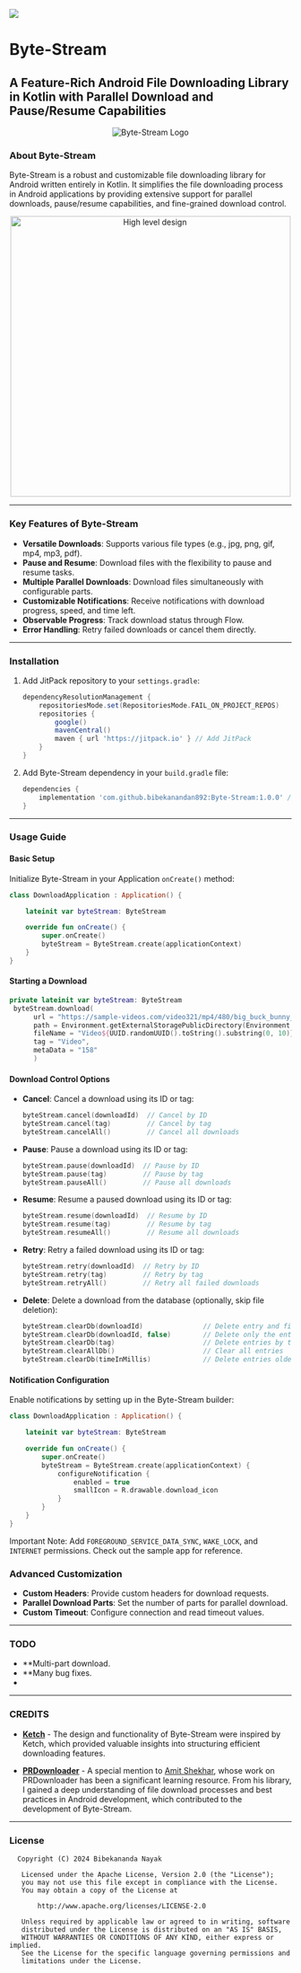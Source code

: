 

[![](https://jitpack.io/v/bibekanandan892/Byte-Stream.svg)](https://jitpack.io/#bibekanandan892/Byte-Stream)

# Byte-Stream

## A Feature-Rich Android File Downloading Library in Kotlin with Parallel Download and Pause/Resume Capabilities

<p align="center">
  <img src="https://github.com/user-attachments/assets/d048d1d6-6eb6-4d42-9811-726f8fd23fda" alt="Byte-Stream Logo">
</p>

### About Byte-Stream

Byte-Stream is a robust and customizable file downloading library for Android written entirely in Kotlin. It simplifies the file downloading process in Android applications by providing extensive support for parallel downloads, pause/resume capabilities, and fine-grained download control.

<p align="center">
  <img height="500" alt = "High level design" src=https://github.com/user-attachments/assets/c0620ee3-4672-4604-96ce-4472c3f30ad6>
</p>

---

### Key Features of Byte-Stream

- **Versatile Downloads**: Supports various file types (e.g., jpg, png, gif, mp4, mp3, pdf).
- **Pause and Resume**: Download files with the flexibility to pause and resume tasks.
- **Multiple Parallel Downloads**: Download files simultaneously with configurable parts.
- **Customizable Notifications**: Receive notifications with download progress, speed, and time left.
- **Observable Progress**: Track download status through Flow.
- **Error Handling**: Retry failed downloads or cancel them directly.

---

### Installation

1. Add JitPack repository to your `settings.gradle`:
   ```groovy
   dependencyResolutionManagement {
       repositoriesMode.set(RepositoriesMode.FAIL_ON_PROJECT_REPOS)
       repositories {
           google()
           mavenCentral()
           maven { url 'https://jitpack.io' } // Add JitPack
       }
   }
   ```

2. Add Byte-Stream dependency in your `build.gradle` file:
   ```groovy
   dependencies {
       implementation 'com.github.bibekanandan892:Byte-Stream:1.0.0' // Replace with latest version
   }
   ```

---

### Usage Guide

#### Basic Setup

Initialize Byte-Stream in your Application `onCreate()` method:

```kotlin
class DownloadApplication : Application() {

    lateinit var byteStream: ByteStream

    override fun onCreate() {
        super.onCreate()
        byteStream = ByteStream.create(applicationContext) 
    }
}
```

#### Starting a Download

```kotlin
private lateinit var byteStream: ByteStream
 byteStream.download(
      url = "https://sample-videos.com/video321/mp4/480/big_buck_bunny_480p_20mb.mp4",
      path = Environment.getExternalStoragePublicDirectory(Environment.DIRECTORY_DOWNLOADS).path,
      fileName = "Video${UUID.randomUUID().toString().substring(0, 10)}.mp4",
      tag = "Video",
      metaData = "158"
      )

```

#### Download Control Options

- **Cancel**: Cancel a download using its ID or tag:
  ```kotlin
  byteStream.cancel(downloadId)  // Cancel by ID
  byteStream.cancel(tag)         // Cancel by tag
  byteStream.cancelAll()         // Cancel all downloads
  ```

- **Pause**: Pause a download using its ID or tag:
  ```kotlin
  byteStream.pause(downloadId)  // Pause by ID
  byteStream.pause(tag)         // Pause by tag
  byteStream.pauseAll()         // Pause all downloads
  ```

- **Resume**: Resume a paused download using its ID or tag:
  ```kotlin
  byteStream.resume(downloadId)  // Resume by ID
  byteStream.resume(tag)         // Resume by tag
  byteStream.resumeAll()         // Resume all downloads
  ```

- **Retry**: Retry a failed download using its ID or tag:
  ```kotlin
  byteStream.retry(downloadId)  // Retry by ID
  byteStream.retry(tag)         // Retry by tag
  byteStream.retryAll()         // Retry all failed downloads
  ```

- **Delete**: Delete a download from the database (optionally, skip file deletion):
  ```kotlin
  byteStream.clearDb(downloadId)               // Delete entry and file by ID
  byteStream.clearDb(downloadId, false)        // Delete only the entry, not the file
  byteStream.clearDb(tag)                      // Delete entries by tag
  byteStream.clearAllDb()                      // Clear all entries
  byteStream.clearDb(timeInMillis)             // Delete entries older than specified time
  ```


#### Notification Configuration

Enable notifications by setting up in the Byte-Stream builder:

```kotlin
class DownloadApplication : Application() {

    lateinit var byteStream: ByteStream

    override fun onCreate() {
        super.onCreate()
        byteStream = ByteStream.create(applicationContext) {
            configureNotification {
                enabled = true
                smallIcon = R.drawable.download_icon
            }
        }
    }
}
```
Important Note: Add `FOREGROUND_SERVICE_DATA_SYNC`, `WAKE_LOCK`, and `INTERNET` permissions. Check out the sample app for reference.

### Advanced Customization

- **Custom Headers**: Provide custom headers for download requests.
- **Parallel Download Parts**: Set the number of parts for parallel download.
- **Custom Timeout**: Configure connection and read timeout values.

---

### TODO

- **Multi-part download.
- **Many bug fixes.
- 
---


### CREDITS

- **[Ketch](https://github.com/khushpanchal/Ketch)** - The design and functionality of Byte-Stream were inspired by Ketch, which provided valuable insights into structuring efficient downloading features.

- **[PRDownloader](https://github.com/amitshekhariitbhu/PRDownloader)** - A special mention to [Amit Shekhar](https://github.com/amitshekhariitbhu), whose work on PRDownloader has been a significant learning resource. From his library, I gained a deep understanding of file download processes and best practices in Android development, which contributed to the development of Byte-Stream.

---

### License

```
  Copyright (C) 2024 Bibekananda Nayak

   Licensed under the Apache License, Version 2.0 (the "License");
   you may not use this file except in compliance with the License.
   You may obtain a copy of the License at

       http://www.apache.org/licenses/LICENSE-2.0

   Unless required by applicable law or agreed to in writing, software
   distributed under the License is distributed on an "AS IS" BASIS,
   WITHOUT WARRANTIES OR CONDITIONS OF ANY KIND, either express or implied.
   See the License for the specific language governing permissions and
   limitations under the License.
```
